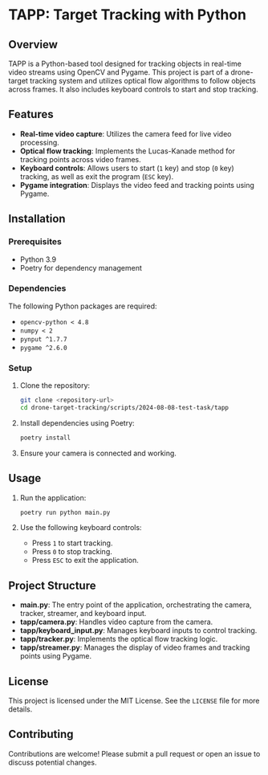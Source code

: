 # TAPP: Target Tracking with Python

## Overview

TAPP is a Python-based tool designed for tracking objects in real-time video streams using OpenCV and Pygame. This project is part of a drone-target tracking system and utilizes optical flow algorithms to follow objects across frames. It also includes keyboard controls to start and stop tracking.

## Features

- **Real-time video capture**: Utilizes the camera feed for live video processing.
- **Optical flow tracking**: Implements the Lucas-Kanade method for tracking points across video frames.
- **Keyboard controls**: Allows users to start (`1` key) and stop (`0` key) tracking, as well as exit the program (`ESC` key).
- **Pygame integration**: Displays the video feed and tracking points using Pygame.

## Installation

### Prerequisites

- Python 3.9
- Poetry for dependency management

### Dependencies

The following Python packages are required:

- `opencv-python < 4.8`
- `numpy < 2`
- `pynput ^1.7.7`
- `pygame ^2.6.0`

### Setup

1. Clone the repository:

    ```bash
    git clone <repository-url>
    cd drone-target-tracking/scripts/2024-08-08-test-task/tapp
    ```

2. Install dependencies using Poetry:

    ```bash
    poetry install
    ```

3. Ensure your camera is connected and working.

## Usage

1. Run the application:

    ```bash
    poetry run python main.py
    ```

2. Use the following keyboard controls:
   - Press `1` to start tracking.
   - Press `0` to stop tracking.
   - Press `ESC` to exit the application.

## Project Structure

- **main.py**: The entry point of the application, orchestrating the camera, tracker, streamer, and keyboard input.
- **tapp/camera.py**: Handles video capture from the camera.
- **tapp/keyboard_input.py**: Manages keyboard inputs to control tracking.
- **tapp/tracker.py**: Implements the optical flow tracking logic.
- **tapp/streamer.py**: Manages the display of video frames and tracking points using Pygame.

## License

This project is licensed under the MIT License. See the `LICENSE` file for more details.

## Contributing

Contributions are welcome! Please submit a pull request or open an issue to discuss potential changes.
